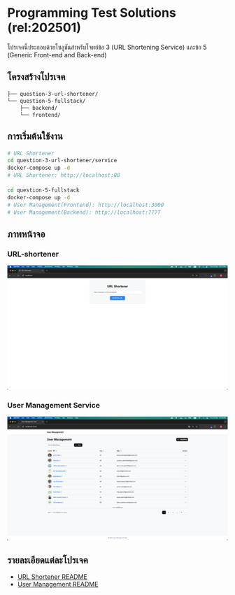 # Programming Test Solutions (rel:202501)

โปรเจคนี้ประกอบด้วยโซลูชันสำหรับโจทย์ข้อ 3 (URL Shortening Service) และข้อ 5 (Generic Front-end and Back-end)

## โครงสร้างโปรเจค

```
├── question-3-url-shortener/
└── question-5-fullstack/
    ├── backend/
    └── frontend/
```

## การเริ่มต้นใช้งาน

```bash
# URL Shortener
cd question-3-url-shortener/service
docker-compose up -d
# URL Shortener: http://localhost:80

cd question-5-fullstack
docker-compose up -d
# User Management(Frontend): http://localhost:3000
# User Management(Backend): http://localhost:7777
```

## ภาพหน้าจอ
### URL-shortener
![URL-shortener-preview.png](screenshots/preview/URL-shortener-preview.png)

### User Management Service
![user-management-service.png](screenshots/preview/user-management-service.png)

## รายละเอียดแต่ละโปรเจค

- [URL Shortener README](./question-3-url-shortener/README.md)
- [User Management README](./question-5-fullstack/README.md)
